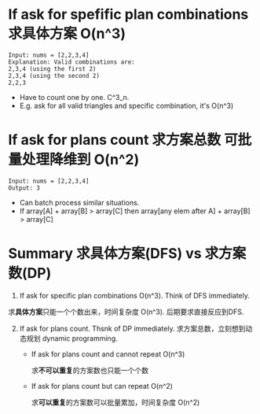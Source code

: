 # If ask for spefific plan combinations 求具体方案 O(n^3)


```
Input: nums = [2,2,3,4]
Explanation: Valid combinations are: 
2,3,4 (using the first 2)
2,3,4 (using the second 2)
2,2,3
```

- Have to count one by one. C^3_n.
- E.g. ask for all valid triangles and specific combination, it's O(n^3)


# If ask for plans count 求方案总数 可批量处理降维到 O(n^2)


```
Input: nums = [2,2,3,4]
Output: 3
```

- Can batch process similar situations. 
- If array[A] + array[B] > array[C] then array[any elem after A] + array[B] > array[C]


# Summary 求具体方案(DFS) vs 求方案数(DP)

1. If ask for specific plan combinations O(n^3). Think of DFS immediately.

求**具体方案**只能一个个数出来，时间复杂度 O(n^3). 后期要求直接反应到DFS. 

2. If ask for plans count. Thsnk of DP immediately.
求方案总数，立刻想到动态规划 dynamic programming.

    - If ask for plans count and cannot repeat O(n^3)

        求**不可以重复**的方案数也只能一个个数 

    - If ask for plans count but can repeat O(n^2)

        求**可以重复**的方案数可以批量累加，时间复杂度 O(n^2)